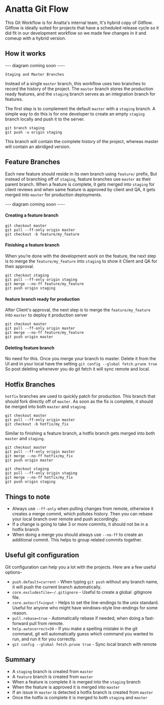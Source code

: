 # Anatta Git Flow

This Git Workflow is for Anatta's internal team, It's hybrid copy of Gitflow. Gitflow is ideally suited for projects that have a scheduled release cycle so it did fit in our development workflow so we made few changes in it and comeup with a hybrid version.


## How it works

---  diagram coming soon ----

`Staging and Master Branches`

Instead of a single `master` branch, this workflow uses two branches to record the history of the project. The `master` branch stores the production ready features, and the `staging` branch serves as an integration branch for features.


The first step is to complement the default `master` with a `staging` branch. A simple way to do this is for one developer to create an empty `staging` branch locally and push it to the server.

```shell
git branch staging
git push -u origin staging
```

This branch will contain the complete history of the project, whereas master will contain an abridged version.

## Feature Branches

Each new feature should reside in its own branch using `feature/` prefix, But instead of branching off of `staging`, feature branches use `master` as their parent branch. When a feature is complete, it gets merged into `staging` for client reviews and when same feature is approved by client and QA, it gets merged into `master` for production deployments.

---  diagram coming soon ----

#### Creating a feature branch

```shell
git checkout master
git pull --ff-only origin master
git checkout -b feature/my_feature
```

#### Finishing a feature branch

When you’re done with the development work on the feature, the next step is to merge the `feature/my_feature` into `staging` to show it Client and QA for their approval.

```shell
git checkout staging
git pull --ff-only origin staging
git merge --no-ff feature/my_feature
git push origin staging
```

#### feature branch ready for production

After Client's approval, the next step is to merge the `feature/my_feature` into `master` to deploy it production server

```shell
git checkout master
git pull --ff-only origin master
git merge --no-ff feature/my_feature
git push origin master
```

#### Deleting feature branch
No need for this. Once you merge your branch to master. Delete it from the UI and in your local have the setting `git config --global fetch.prune true` So post deleting whenever you do git fetch it will sync remote and local.

## Hotfix Branches

`hotfix` branches are used to quickly patch for production. This branch that should fork directly off of `master`. As soon as the fix is complete, it should be merged into both `master` and `staging`.

```shell
git checkout master
git pull --ff-only origin master
git checkout -b hotfix/my_fix
```

Similar to finishing a feature branch, a hotfix branch gets merged into both `master` and `staging`.

```shell
git checkout master
git pull --ff-only origin master
git merge --no-ff hotfix/my_fix
git push origin master

git checkout staging
git pull --ff-only origin staging
git merge --no-ff hotfix/my_fix
git push origin staging
```

## Things to note
* Always use `--ff-only` when pulling changes from remote, otherwise it creates a merge commit, which pollutes history. Then you can rebase your local branch over remote and push accordingly.
* If a change is going to take 3 or more commits, it should not be in a hotfix branch
* When doing a merge you should always use `--no-ff` to create an additional commit. This helps to group related commits together.

## Useful git configuration
Git configuration can help you a lot with the projects. Here are a few useful options-
* `push.default=current` - When typing `git push` without any branch name, it will push the current branch automatically.
* `core.excludesfile=~/.gitignore` - Useful to create a global .gitignore file.
* `core.autocrlf=input` - Helps to set the line-endings to the unix standard. Useful for anyone who might have windows-style line-endings for some reason.
* `pull.rebase=true` - Automatically rebase if needed, when doing a fast-forward pull from remote.
* `help.autocorrect=50` - If you make a spelling mistake in the git command, git will automatically guess which command you wanted to run, and run it for you correctly.
* `git config --global fetch.prune true` - Sync local branch with remote

## Summary

- A `staging` branch is created from `master`
- A `feature` branch is created from `master`
- When a feature is complete it is merged into the `staging` branch
- When the feature is approved it is merged into `master`
- If an issue in `master` is detected a hotfix branch is created from `master`
- Once the hotfix is complete it is merged to both `staging` and `master`
